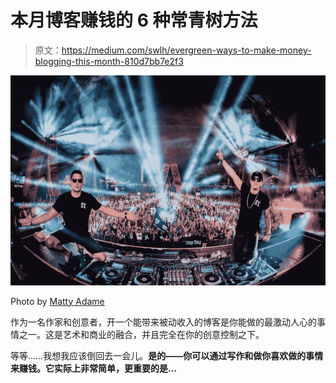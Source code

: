 # 本月博客赚钱的 6 种常青树方法

> 原文：<https://medium.com/swlh/evergreen-ways-to-make-money-blogging-this-month-810d7bb7e2f3>

![](img/d78d989ad4f25a593d41e15ec727799f.png)

Photo by [Matty Adame](https://unsplash.com/photos/CD6rkYFX2PA?utm_source=unsplash&utm_medium=referral&utm_content=creditCopyText)

作为一名作家和创意者，开一个能带来被动收入的博客是你能做的最激动人心的事情之一。这是艺术和商业的融合，并且完全在你的创意控制之下。

等等……我想我应该倒回去一会儿。**是的——你可以通过写作和做你喜欢做的事情来赚钱。它实际上非常简单，更重要的是…**